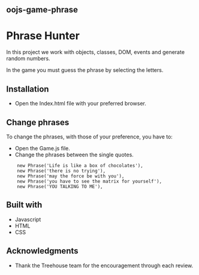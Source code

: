 ## oojs-game-phrase

# **Phrase Hunter**

In this project we work with objects, classes, DOM, events and generate random numbers.

In the game you must guess the phrase by selecting the letters.

## Installation

-   Open the Index.html file with your preferred browser.

## Change phrases

To change the phrases, with those of your preference, you have to:

-   Open the Game.js file.
-   Change the phrases between the single quotes.

```
    new Phrase('Life is like a box of chocolates'),
    new Phrase('there is no trying'),
    new Phrase('may the force be with you'),
    new Phrase('you have to see the matrix for yourself'),
    new Phrase('YOU TALKING TO ME'),
```

## Built with

-   Javascript
-   HTML
-   CSS

## Acknowledgments

-   Thank the Treehouse team for the encouragement through each review.
